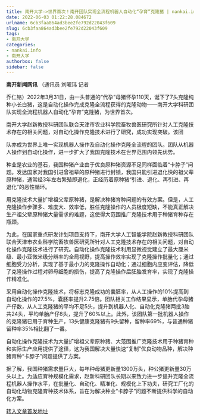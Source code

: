 ```yaml
---
title: 南开大学->世界首次！南开团队实现全流程机器人自动化“孕育”克隆猪 | nankai.info
date: 2022-06-03 01:22:28.084672
urlname: 6cb3faa864ad3bee2fe792d22043f609
slug: 6cb3faa864ad3bee2fe792d22043f609
tags: 
- 南开大学
categories:
- nankai.info
- 南开大学
authorbox: false
sidebar: false
---
```

**南开新闻网讯** （通讯员 刘曜玮 记者

乔仁铭）2022年3月31日，由一头普通的“代孕”母猪怀孕110天，诞下了7头克隆纯种小长白猪，这是自动化操作完成克隆全流程获得的克隆动物——南开大学科研团队实现全流程机器人自动化“孕育”克隆猪，为世界首次。

南开大学赵新教授科研团队联合天津市农业科学院畜牧兽医研究所针对人工克隆技术存在的相关问题，对自动化操作克隆技术进行了研究，成功实现突破。该团
<!--more-->
队亦成为世界上唯一实现机器人操作及自动化操作克隆全流程的团队。团队从机器人操作到自动化操作，进一步扩大了我国克隆技术在世界范围内领先优势。

种业是农业的基石，我国种猪产业由于优良原种猪资源不足同样面临着“卡脖子”问题。发达国家对我国引进曾祖辈的原种猪进行封锁，我国只能引进退化快的祖父辈原种猪，通常经3年左右繁殖即退化，正经历着原种猪“引进、退化、再引进、再退化”的恶性循环。

用克隆技术大量扩增祖父辈原种猪，是解决种猪育种问题的有效方案。但是，人工克隆操作步骤多、难度大、效率低，胜任克隆操作的人员极度短缺，不能真正解决生产祖父辈原种猪大量需求的难题，这使得大范围推广克隆技术用于种猪育种存在瓶颈。

为此，在国家重点研发计划项目支持下，南开大学人工智能学院赵新教授科研团队联合天津市农业科学院畜牧兽医研究所针对人工克隆技术存在的相关问题，对自动化操作克隆技术进行了研究。自动化操作克隆技术利用显微视觉建立了最大厘米级、最小亚微米级分辨率的全局视野，提高操作效率实现了克隆操作批量化；通过细胞受力分析，实现了基于最小力的克隆操作自动化；通过细胞内应变评估，降低了克隆操作过程对卵母细胞的损伤，提高了克隆操作后胚胎发育率，实现了克隆操作精准化。

采用自动化操作克隆技术，将标志克隆成功的囊胚率，从人工操作的10%提高到自动化操作的27.5%，囊胚率提升2.75倍。团队相关工作结果显示，单胎代孕母猪产仔数，从人工克隆猪的平均不足5头，提升到机器人化、自动化克隆猪两批3胎共24头，平均单胎产仔8头，提升了60%以上。此外，该团队第一批机器人操作的克隆猪已用于育种生产，13头健康克隆猪有9头留种，留种率69%，与普通种猪留种率35%相比翻了一番。

自动化操作克隆技术为大量扩增祖父辈原种猪、大范围推广克隆技术用于种猪育种和实际生产应用提供了途径，这为我国解决大量快速“复制”优良动物品种，解决种猪育种“卡脖子”问题提供了方案。

据了解，我国种猪需求量巨大，每年种母猪更新量1300万头，种公猪更新量30万头以上。为适应育种规模化需求，赵新科研团队长期以来致力进一步提升克隆全流程机器人操作水平，在批量化、自动化、精准化、规模化上下功夫，研究工厂化的自动化动物克隆育种技术体系，旨在为解决种业“卡脖子”问题不断提供科学的自动化方案。



[转入文章首发地址](http://news.nankai.edu.cn/ywsd/system/2022/05/31/030051550.shtml)